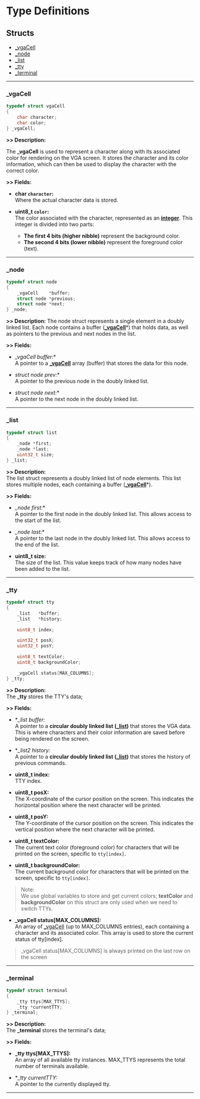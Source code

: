 # **Type Definitions**

## Structs

- [_vgaCell](#_vgacell)
- [_node](#_node)
- [_list](#_list)
- [_tty](#_tty)
- [_terminal](#_terminal)

---
### **_vgaCell**

```c
typedef struct vgaCell
{
	char character;
	char color;
} _vgaCell;
```

**>> Description:**

The **_vgaCell** is used to represent a character along with its associated color for rendering on the VGA screen. It stores the character and its color information, which can then be used to display the character with the correct color.

**>> Fields:**

- **char `character`:**  
	Where the actual character data is stored.

- **uint8_t `color`:**  
	The color associated with the character, represented as an **[integer](/kernel-API/vga-display/#setvgacolor)**. This integer is divided into two parts:  
	- **The first 4 bits (higher nibble)** represent the background color.
	- **The second 4 bits (lower nibble)** represent the foreground color (text).
---
### **_node**

```c
typedef struct node
{
	_vgaCell	*buffer;
	struct node *previous;
	struct node *next;
} _node;
```

**>> Description:**
The node struct represents a single element in a doubly linked list. Each node contains a buffer (**[_vgaCell](#_vgacell)***) that holds data, as well as pointers to the previous and next nodes in the list.

**>> Fields:**

- **_vgaCell* buffer:**  
A pointer to a **[_vgaCell](#_vgacell)** array (buffer) that stores the data for this node.

- **struct node* prev:**  
A pointer to the previous node in the doubly linked list.

- **struct node* next:**  
A pointer to the next node in the doubly linked list.

---
### **_list**

```c
typedef struct list
{
	_node *first;
	_node *last;
	uint32_t size;
} _list;
```

**>> Description:**  
The list struct represents a doubly linked list of node elements. This list stores multiple nodes, each containing a buffer (**[_vgaCell](#_vgacell)***).

**>> Fields:**  

- **_node* first:**  
A pointer to the first node in the doubly linked list. This allows access to the start of the list.

- **_node* last:**  
A pointer to the last node in the doubly linked list. This allows access to the end of the list.

- **uint8_t size:**  
The size of the list. This value keeps track of how many nodes have been added to the list.

---

### **_tty**

```c
typedef struct tty
{
	_list	*buffer;
	_list	*history;

	uint8_t index;

	uint32_t posX;
	uint32_t posY;

	uint8_t textColor;
	uint8_t backgroundColor;

	_vgaCell status[MAX_COLUMNS];
} _tty;
```

**>> Description:**  
The **_tty** stores the TTY's data;

  
**>> Fields:**

- **_list *buffer:**  
A pointer to a **circular doubly linked list ([_list]())** that stores the VGA data. This is where characters and their color information are saved before being rendered on the screen.

- **_list2 *history:**  
A pointer to a **circular doubly linked list ([_list]())** that stores the history of previous commands.

- **uint8_t index:**  
TTY index.

- **uint8_t posX:**  
The X-coordinate of the cursor position on the screen. This indicates the horizontal position where the next character will be printed.

- **uint8_t posY:**  
The Y-coordinate of the cursor position on the screen. This indicates the vertical position where the next character will be printed.

- **uint8_t textColor:**  
The current text color (foreground color) for characters that will be printed on the screen, specific to `tty[index]`.

- **uint8_t backgroundColor:**  
The current background color for characters that will be printed on the screen, specific to `tty[index]`.
> Note:  
> We use global variables to store and get current colors; **textColor** and **backgroundColor** on this struct are only used when we need to switch TTYs.

- **_vgaCell status[MAX_COLUMNS]:**  
An array of [_vgaCell](#_vgacell) (up to MAX_COLUMNS entries), each containing a character and its associated color. This array is used to store the current status of tty[index].
> _vgaCell status[MAX_COLUMNS] is always printed on the last row on the screen

---

### **_terminal**

```c
typedef struct terminal
{
	_tty ttys[MAX_TTYS];
	_tty *currentTTY;
} _terminal;
```

**>> Description:**  
The **_terminal** stores the terminal's data;

  
**>> Fields:**

- **_tty ttys[MAX_TTYS]:**  
An array of all available tty instances. MAX_TTYS represents the total number of terminals available.

- **_tty *currentTTY:**  
A pointer to the currently displayed tty.

---

